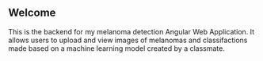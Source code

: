 ## Welcome

This is the backend for my melanoma detection Angular Web Application. It allows users to upload and view images of melanomas and classifactions made based on a machine learning model created by a classmate.
